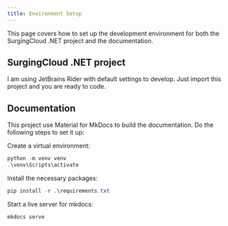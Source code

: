 ```yaml
---
title: Environment Setup
---
```


This page covers how to set up the development environment for both the SurgingCloud .NET project and the documentation.

## SurgingCloud .NET project

I am using JetBrains Rider with default settings to develop. Just import this project and you are ready to code.

## Documentation

This project use Material for MkDocs to build the documentation. Do the following steps to set it up:


Create a virtual environment:

```powershell
python -m venv venv
.\venv\Scripts\activate
```

Install the necessary packages:

```powershell
pip install -r .\requirements.txt
```

Start a live server for mkdocs:
```powershell
mkdocs serve
```

